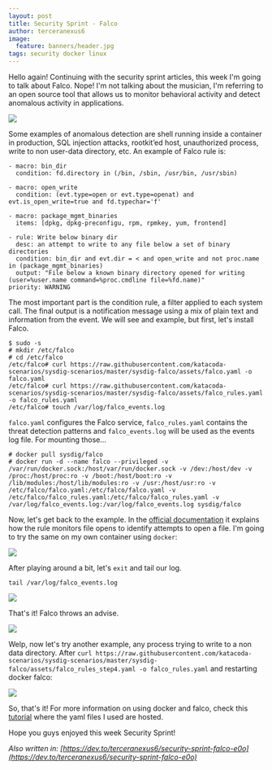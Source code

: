 ```yaml
---
layout: post
title: Security Sprint - Falco
author: terceranexus6
image:
  feature: banners/header.jpg
tags: security docker linux
---
```


Hello again! Continuing with the security sprint articles, this week I'm going to talk about Falco. Nope! I'm not talking about the musician, I'm referring to an open source tool that allows us to monitor behavioral activity and detect anomalous activity in applications.

<img src="{{ site.url }}/assets/images/dev.to/falco_running.gif" style="display: block; margin: 0 auto;">

Some examples of anomalous detection are shell running inside a container in production, SQL injection attacks, rootkit’ed host, unauthorized process, write to non user-data directory, etc. An example of Falco rule is:

```
- macro: bin_dir
  condition: fd.directory in (/bin, /sbin, /usr/bin, /usr/sbin)

- macro: open_write
  condition: (evt.type=open or evt.type=openat) and evt.is_open_write=true and fd.typechar='f'

- macro: package_mgmt_binaries
  items: [dpkg, dpkg-preconfigu, rpm, rpmkey, yum, frontend]

- rule: Write below binary dir
  desc: an attempt to write to any file below a set of binary directories
  condition: bin_dir and evt.dir = < and open_write and not proc.name in (package_mgmt_binaries)
  output: "File below a known binary directory opened for writing (user=%user.name command=%proc.cmdline file=%fd.name)"
priority: WARNING
```

The most important part is the condition rule, a filter applied to each system call. The final output is a notification message using a mix of plain text and information from the event. We will see and example, but first, let's install Falco.

```
$ sudo -s
# mkdir /etc/falco
# cd /etc/falco
/etc/falco# curl https://raw.githubusercontent.com/katacoda-scenarios/sysdig-scenarios/master/sysdig-falco/assets/falco.yaml -o falco.yaml
/etc/falco# curl https://raw.githubusercontent.com/katacoda-scenarios/sysdig-scenarios/master/sysdig-falco/assets/falco_rules.yaml -o falco_rules.yaml
/etc/falco# touch /var/log/falco_events.log
```

`falco.yaml` configures the Falco service, `falco_rules.yaml` contains the threat detection patterns and `falco_events.log` will be used as the events log file. For mounting those...

```
# docker pull sysdig/falco
# docker run -d --name falco --privileged -v /var/run/docker.sock:/host/var/run/docker.sock -v /dev:/host/dev -v /proc:/host/proc:ro -v /boot:/host/boot:ro -v /lib/modules:/host/lib/modules:ro -v /usr:/host/usr:ro -v /etc/falco/falco.yaml:/etc/falco/falco.yaml -v /etc/falco/falco_rules.yaml:/etc/falco/falco_rules.yaml -v /var/log/falco_events.log:/var/log/falco_events.log sysdig/falco
```

Now, let's get back to the example. In the [official documentation](https://sysdig.com/blog/selinux-seccomp-falco-technical-discussion/#falco) it explains how the rule monitors file opens to identify attempts to open a file. I'm going to try the same on my own container using `docker`:

<img src="{{ site.url }}/assets/images/dev.to/yoq11lw5egy8i3gg5ak7.png" style="display: block; margin: 0 auto;">

After playing around a bit, let's `exit` and tail our log.

```
tail /var/log/falco_events.log
```

<img src="{{ site.url }}/assets/images/dev.to/uzqfauhl5j2mlqy3vyfw.png" style="display: block; margin: 0 auto;">

That's it! Falco throws an advise.

<img src="{{ site.url }}/assets/images/dev.to/3D88214031.gif" style="display: block; margin: 0 auto;">

Welp, now let's try another example, any process trying to write to a non data directory. After `curl https://raw.githubusercontent.com/katacoda-scenarios/sysdig-scenarios/master/sysdig-falco/assets/falco_rules_step4.yaml -o falco_rules.yaml` and restarting docker falco:

<img src="{{ site.url }}/assets/images/dev.to/dnjoat5r6uya8p2c1m0m.png" style="display: block; margin: 0 auto;">

So, that's it! For more information on using docker and falco, check this [tutorial](https://www.katacoda.com/courses/docker-security/sysdig-falco) where the yaml files I used are hosted.

Hope you guys enjoyed this week Security Sprint!

*Also written in: [https://dev.to/terceranexus6/security-sprint-falco-e0o](https://dev.to/terceranexus6/security-sprint-falco-e0o)*
